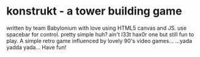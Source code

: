 # konstrukt - a tower building game
written by team Babylonium with love using HTML5 canvas and JS.
use spacebar for control.
pretty simple huh? ain't l33t hax0r one but still fun to play.
A simple retro game influenced by lovely 90's video games... 
...yada yadda yada...
Have fun!
